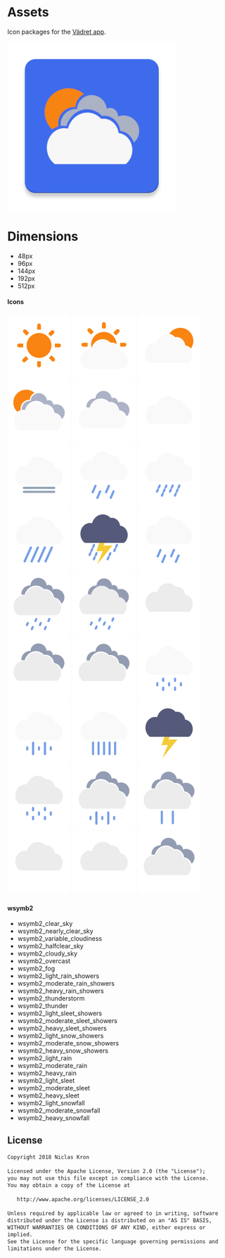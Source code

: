 # Assets
Icon packages for the [Vädret app](https://github.com/vadret/android).

![Vädret](https://raw.githubusercontent.com/vadret/assets/master/dist/ic_launcher-web.png)

# Dimensions

* 48px
* 96px
* 144px
* 192px
* 512px

#### Icons

![wsymb2_clear_sky.png](https://raw.githubusercontent.com/vadret/assets/master/dist/drawable-xhdpi/wsymb2_clear_sky.png)
![wsymb2_nearly_clear_sky.png](https://raw.githubusercontent.com/vadret/assets/master/dist/drawable-xhdpi/wsymb2_nearly_clear_sky.png)
![wsymb2_variable_cloudiness.png](https://raw.githubusercontent.com/vadret/assets/master/dist/drawable-xhdpi/wsymb2_variable_cloudiness.png)
![wsymb2_halfclear_sky.png](https://raw.githubusercontent.com/vadret/assets/master/dist/drawable-xhdpi/wsymb2_halfclear_sky.png)
![wsymb2_cloudy_sky.png](https://raw.githubusercontent.com/vadret/assets/master/dist/drawable-xhdpi/wsymb2_cloudy_sky.png)
![wsymb2_overcast.png](https://raw.githubusercontent.com/vadret/assets/master/dist/drawable-xhdpi/wsymb2_overcast.png)
![wsymb2_fog.png](https://raw.githubusercontent.com/vadret/assets/master/dist/drawable-xhdpi/wsymb2_fog.png)
![wsymb2_light_rain_showers.png](https://raw.githubusercontent.com/vadret/assets/master/dist/drawable-xhdpi/wsymb2_light_rain_showers.png)
![wsymb2_moderate_rain_showers.png](https://raw.githubusercontent.com/vadret/assets/master/dist/drawable-xhdpi/wsymb2_moderate_rain_showers.png)
![wsymb2_heavy_rain_showers.png](https://raw.githubusercontent.com/vadret/assets/master/dist/drawable-xhdpi/wsymb2_heavy_rain_showers.png)
![wsymb2_thunderstorm.png](https://raw.githubusercontent.com/vadret/assets/master/dist/drawable-xhdpi/wsymb2_thunderstorm.png)
![wsymb2_light_sleet_showers.png](https://raw.githubusercontent.com/vadret/assets/master/dist/drawable-xhdpi/wsymb2_light_sleet_showers.png)
![wsymb2_moderate_sleet_showers.png](https://raw.githubusercontent.com/vadret/assets/master/dist/drawable-xhdpi/wsymb2_moderate_sleet_showers.png)
![wsymb2_heavy_sleet_showers.png](https://raw.githubusercontent.com/vadret/assets/master/dist/drawable-xhdpi/wsymb2_heavy_sleet_showers.png)
![wsymb2_light_snow_showers.png](https://raw.githubusercontent.com/vadret/assets/master/dist/drawable-xhdpi/wsymb2_light_snow_showers.png)
![wsymb2_moderate_snow_showers.png](https://raw.githubusercontent.com/vadret/assets/master/dist/drawable-xhdpi/wsymb2_moderate_snow_showers.png)
![wsymb2_heavy_snow_showers.png](https://raw.githubusercontent.com/vadret/assets/master/dist/drawable-xhdpi/wsymb2_heavy_snow_showers.png)
![wsymb2_light_rain.png](https://raw.githubusercontent.com/vadret/assets/master/dist/drawable-xhdpi/wsymb2_light_rain.png)
![wsymb2_moderate_rain.png](https://raw.githubusercontent.com/vadret/assets/master/dist/drawable-xhdpi/wsymb2_moderate_rain.png)
![wsymb2_heavy_rain.png](https://raw.githubusercontent.com/vadret/assets/master/dist/drawable-xhdpi/wsymb2_heavy_rain.png)
![wsymb2_thunder.png](https://raw.githubusercontent.com/vadret/assets/master/dist/drawable-xhdpi/wsymb2_thunder.png)
![wsymb2_light_sleet.png](https://raw.githubusercontent.com/vadret/assets/master/dist/drawable-xhdpi/wsymb2_light_sleet.png)
![wsymb2_moderate_sleet.png](https://raw.githubusercontent.com/vadret/assets/master/dist/drawable-xhdpi/wsymb2_moderate_sleet.png)
![wsymb2_heavy_sleet.png](https://raw.githubusercontent.com/vadret/assets/master/dist/drawable-xhdpi/wsymb2_heavy_sleet.png)
![wsymb2_light_snowfall.png](https://raw.githubusercontent.com/vadret/assets/master/dist/drawable-xhdpi/wsymb2_light_snowfall.png)
![wsymb2_moderate_snowfall.png](https://raw.githubusercontent.com/vadret/assets/master/dist/drawable-xhdpi/wsymb2_moderate_snowfall.png)
![wsymb2_heavy_snowfall.png](https://raw.githubusercontent.com/vadret/assets/master/dist/drawable-xhdpi/wsymb2_heavy_snowfall.png)

#### wsymb2

- wsymb2_clear_sky
- wsymb2_nearly_clear_sky
- wsymb2_variable_cloudiness
- wsymb2_halfclear_sky
- wsymb2_cloudy_sky
- wsymb2_overcast
- wsymb2_fog
- wsymb2_light_rain_showers
- wsymb2_moderate_rain_showers
- wsymb2_heavy_rain_showers
- wsymb2_thunderstorm
- wsymb2_thunder
- wsymb2_light_sleet_showers
- wsymb2_moderate_sleet_showers
- wsymb2_heavy_sleet_showers
- wsymb2_light_snow_showers
- wsymb2_moderate_snow_showers
- wsymb2_heavy_snow_showers
- wsymb2_light_rain
- wsymb2_moderate_rain
- wsymb2_heavy_rain
- wsymb2_light_sleet
- wsymb2_moderate_sleet
- wsymb2_heavy_sleet
- wsymb2_light_snowfall
- wsymb2_moderate_snowfall
- wsymb2_heavy_snowfall

## License

	Copyright 2018 Niclas Kron

	Licensed under the Apache License, Version 2.0 (the "License");
	you may not use this file except in compliance with the License.
	You may obtain a copy of the License at

	   http://www.apache.org/licenses/LICENSE_2.0

	Unless required by applicable law or agreed to in writing, software
	distributed under the License is distributed on an "AS IS" BASIS,
	WITHOUT WARRANTIES OR CONDITIONS OF ANY KIND, either express or implied.
	See the License for the specific language governing permissions and
	limitations under the License.
